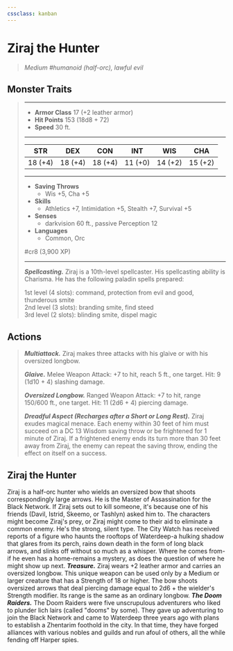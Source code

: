```yaml
---
cssclass: kanban
---
```


# Ziraj the Hunter
>*Medium #humanoid (half-orc), lawful evil*
## Monster Traits
>___
>- **Armor Class** 17 (+2 leather armor)
>- **Hit Points** 153 (18d8 + 72)
>- **Speed** 30 ft.
>___
>|STR|DEX|CON|INT|WIS|CHA|
>|:---:|:---:|:---:|:---:|:---:|:---:|
>|18 (+4)|18 (+4)|18 (+4)|11 (+0)|14 (+2)|15 (+2)|
>___
>- **Saving Throws**
>	 - Wis +5, Cha +5
>- **Skills**
>	 - Athletics +7, Intimidation +5, Stealth +7, Survival +5
>- **Senses**
>	 - darkvision 60 ft., passive Perception 12
>- **Languages**
>	 - Common, Orc
>
> #cr8 (3,900 XP)
>___
>***Spellcasting.*** Ziraj is a 10th-level spellcaster. His spellcasting ability is Charisma. He has the following paladin spells prepared:  
>
>1st level (4 slots): command, protection from evil and good, thunderous smite  
>2nd level (3 slots): branding smite, find steed  
>3rd level (2 slots): blinding smite, dispel magic  
>
## Actions
>***Multiattack.*** Ziraj makes three attacks with his glaive or with his oversized longbow.  
>
>***Glaive.*** Melee Weapon Attack: +7 to hit, reach 5 ft., one target. Hit: 9 (1d10 + 4) slashing damage.  
>
>***Oversized Longbow.*** Ranged Weapon Attack: +7 to hit, range 150/600 ft., one target. Hit: 11 (2d6 + 4) piercing damage.  
>
>***Dreadful Aspect (Recharges after a Short or Long Rest).*** Ziraj exudes magical menace. Each enemy within 30 feet of him must succeed on a DC 13 Wisdom saving throw or be frightened for 1 minute of Ziraj. If a frightened enemy ends its turn more than 30 feet away from Ziraj, the enemy can repeat the saving throw, ending the effect on itself on a success.
## Ziraj the Hunter
Ziraj is a half-orc hunter who wields an oversized bow that shoots correspondingly large arrows. He is the Master of Assassination for the Black Network. If Ziraj sets out to kill someone, it's because one of his friends (Davil, Istrid, Skeemo, or Tashlyn) asked him to. The characters might become Ziraj's prey, or Ziraj might come to their aid to eliminate a common enemy. He's the strong, silent type.
The City Watch has received reports of a figure who haunts the rooftops of Waterdeep-a hulking shadow that glares from its perch, rains down death in the form of long black arrows, and slinks off without so much as a whisper. Where he comes from-if he even has a home-remains a mystery, as does the question of where he might show up next.
***Treasure.*** Ziraj wears +2 leather armor and carries an oversized longbow. This unique weapon can be used only by a Medium or larger creature that has a Strength of 18 or higher. The bow shoots oversized arrows that deal piercing damage equal to 2d6 + the wielder's Strength modifier. Its range is the same as an ordinary longbow.
***The Doom Raiders.*** The Doom Raiders were five unscrupulous adventurers who liked to plunder lich lairs (called "dooms" by some). They gave up adventuring to join the Black Network and came to Waterdeep three years ago with plans to establish a Zhentarim foothold in the city. In that time, they have forged alliances with various nobles and guilds and run afoul of others, all the while fending off Harper spies.